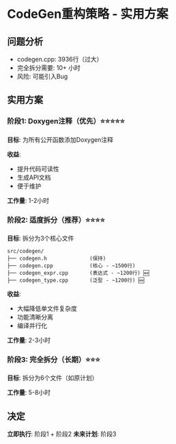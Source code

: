 # CodeGen重构策略 - 实用方案

## 问题分析
- codegen.cpp: 3936行（过大）
- 完全拆分需要: 10+ 小时
- 风险: 可能引入Bug

## 实用方案

### 阶段1: Doxygen注释（优先）⭐⭐⭐⭐⭐
**目标**: 为所有公开函数添加Doxygen注释

**收益**:
- 提升代码可读性
- 生成API文档
- 便于维护

**工作量**: 1-2小时

### 阶段2: 适度拆分（推荐）⭐⭐⭐⭐
**目标**: 拆分为3个核心文件

```
src/codegen/
├── codegen.h              (保持)
├── codegen.cpp            (核心 - ~1500行)
├── codegen_expr.cpp       (表达式 - ~1200行) 🆕
├── codegen_type.cpp       (泛型 - ~1200行) 🆕
```

**收益**:
- 大幅降低单文件复杂度
- 功能清晰分离
- 编译并行化

**工作量**: 2-3小时

### 阶段3: 完全拆分（长期）⭐⭐⭐
**目标**: 拆分为6个文件（如原计划）

**工作量**: 5-8小时

## 决定

**立即执行**: 阶段1 + 阶段2
**未来计划**: 阶段3

